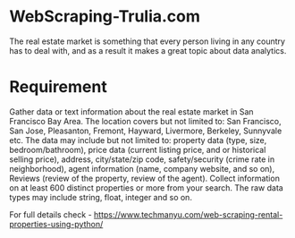 # WebScraping-Trulia.com

The real estate market is something that every person living in any country
has to deal with, and as a result it makes a great topic about data analytics.

# Requirement

Gather data or text information about the real estate market in San Francisco Bay Area. The location covers but not limited to: San Francisco, San Jose, Pleasanton, Fremont, Hayward, Livermore, Berkeley, Sunnyvale etc.
The data may include but not limited to: property data (type, size, bedroom/bathroom), price data (current listing price, and or historical selling price), address, city/state/zip code, safety/security (crime rate in neighborhood), agent information (name, company website, and so on), Reviews (review of the property, review of the agent).
Collect information on at least 600 distinct properties or more from your search. The raw data types may include string, float, integer and so on.

For full details check - https://www.techmanyu.com/web-scraping-rental-properties-using-python/
